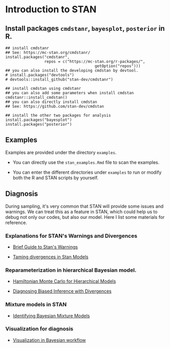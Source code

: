 # Introduction to STAN


## Install packages `cmdstanr`, `bayesplot`, `posterior` in R.

```{r eval = FALSE}
## install cmdstanr
## See: https://mc-stan.org/cmdstanr/
install.packages("cmdstanr",
                 repos = c("https://mc-stan.org/r-packages/",
                                       getOption("repos")))
## you can also install the developing cmdstan by devtool.
# install.packages("devtools")
# devtools::install_github("stan-dev/cmdstanr")

## install cmdstan using cmdstanr
## you can also add some parameters when install cmdstan
cmdstanr::install_cmdstan()
## you can also directly install cmdstan
## See: https://github.com/stan-dev/cmdstan

## install the other two packages for analysis
install.packages("bayesplot")
install.packages("posterior")

```
## Examples

Examples are provided under the directory `examples`. 
- You can directly use the `stan_examples.Rmd` file to scan the examples.

- You can enter the different directories under `examples` to run or modify both
  the R and STAN scripts by yourself. 

## Diagnosis
During sampling, it's very common that STAN will provide some issues and
warnings. We can treat this as a feature in STAN, which could help us to debug
not only our codes, but also our model. Here I list some materials for
reference. 

### Explanations for STAN's Warnings and Divergences

- [Brief Guide to Stan's Warnings](https://mc-stan.org/misc/warnings.html)

- [Taming divergences in Stan Models](https://dev.to/martinmodrak/taming-divergences-in-stan-models-5762)

### Reparameterization in hierarchical Bayesian model.

- [Hamiltonian Monte Carlo for Hierarchical
  Models](https://arxiv.org/abs/1312.0906)
  
- [Diagnosing Biased Inference with Divergences](https://mc-stan.org/users/documentation/case-studies/divergences_and_bias.html)

### Mixture models in STAN

- [Identifying Bayesian Mixture Models](https://mc-stan.org/users/documentation/case-studies/identifying_mixture_models.html)

### Visualization for diagnosis

- [Visualization in Bayesian workflow](https://arxiv.org/abs/1709.01449)
